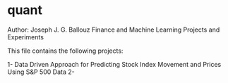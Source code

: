 # quant
Author: Joseph J. G. Ballouz
Finance and Machine Learning Projects and Experiments

This file contains the following projects:

1- Data Driven Approach for Predicting Stock Index Movement and Prices Using S&P 500 Data
2-
